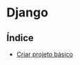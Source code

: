 # Django

## Índice

- [Criar projeto básico](https://github.com/Dirack/Estudos/tree/master/Python/django/criar_projeto_basico#criar-projeto-b%C3%A1sico)

